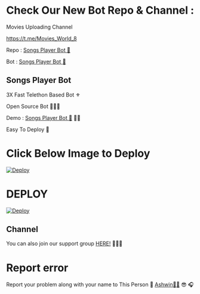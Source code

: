 # Check Our New Bot Repo & Channel :

Movies Uploading Channel 

https://t.me/Movies_World_8



Repo : [Songs Player Bot 🎻](https://Github.Com/AshwinSanjay/SongPlayRoBot)

Bot : [Songs Player Bot 🧚‍](https://t.me/Songs_Player_bot)

## Songs Player Bot
3X Fast Telethon Based Bot ⚜

Open Source Bot 👨🏻‍💻

Demo : [Songs Player Bot  🎻](https://t.me/Songs_Player_bot/) 💃🏻

Easy To Deploy 🤗

# Click Below Image to Deploy
[![Deploy](https://telegra.ph/file/7d9a77e1d654b1eee2b18.jpg)](https://heroku.com/deploy?template=https://github.com/AshwinSanjay/SongPlayRoBot.git)
# DEPLOY
[![Deploy](https://www.herokucdn.com/deploy/button.svg)](https://heroku.com/deploy?template=https://github.com/AshwinSanjay/SongPlayRoBot.git)

## Channel
You can also join our support group [HERE!](https://t.me/Bot_World_22) 👨🏻‍💻

# Report error
Report your problem along with your name to This Person 📲 [Ashwin🧑‍💻](https://t.me/Bot_World_22) 😎 🎧



